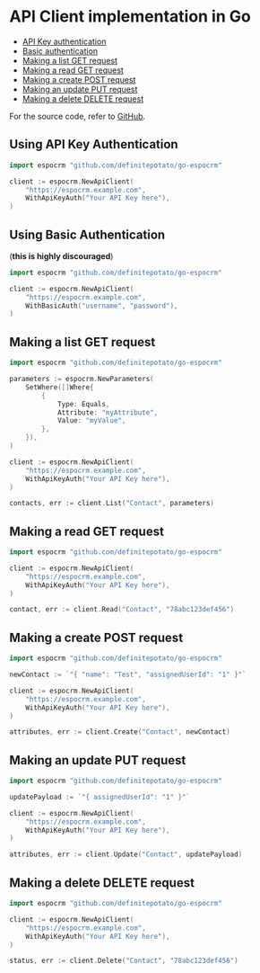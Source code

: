 # API Client implementation in Go

- [API Key authentication](#using-api-key-authentication)
- [Basic authentication](#using-basic-authentication)
- [Making a list GET request](#making-a-list-get-request)
- [Making a read GET request](#making-a-read-get-request)
- [Making a create POST request](#making-a-create-post-request)
- [Making an update PUT request](#making-an-update-put-request)
- [Making a delete DELETE request](#making-a-delete-delete-request)

For the source code, refer to [GitHub](https://github.com/definitepotato/go-espocrm).

## Using API Key Authentication

```go
import espocrm "github.com/definitepotato/go-espocrm"

client := espocrm.NewApiClient(
    "https://espocrm.example.com",
    WithApiKeyAuth("Your API Key here"),
)
```

## Using Basic Authentication

(**this is highly discouraged**)

```go
import espocrm "github.com/definitepotato/go-espocrm"

client := espocrm.NewApiClient(
    "https://espocrm.example.com",
    WithBasicAuth("username", "password"),
)
```

## Making a list GET request

```go
import espocrm "github.com/definitepotato/go-espocrm"

parameters := espocrm.NewParameters(
    SetWhere([]Where{
        {
            Type: Equals,
            Attribute: "myAttribute",
            Value: "myValue",
        },
    }),
)

client := espocrm.NewApiClient(
    "https://espocrm.example.com",
    WithApiKeyAuth("Your API Key here"),
)

contacts, err := client.List("Contact", parameters)
```

## Making a read GET request

```go
import espocrm "github.com/definitepotato/go-espocrm"

client := espocrm.NewApiClient(
    "https://espocrm.example.com",
    WithApiKeyAuth("Your API Key here"),
)

contact, err := client.Read("Contact", "78abc123def456")
```

## Making a create POST request

```go
import espocrm "github.com/definitepotato/go-espocrm"

newContact := `"{ "name": "Test", "assignedUserId": "1" }"`

client := espocrm.NewApiClient(
    "https://espocrm.example.com",
    WithApiKeyAuth("Your API Key here"),
)

attributes, err := client.Create("Contact", newContact)
```

## Making an update PUT request

```go
import espocrm "github.com/definitepotato/go-espocrm"

updatePayload := `"{ assignedUserId": "1" }"`

client := espocrm.NewApiClient(
    "https://espocrm.example.com",
    WithApiKeyAuth("Your API Key here"),
)

attributes, err := client.Update("Contact", updatePayload)
```

## Making a delete DELETE request

```go
import espocrm "github.com/definitepotato/go-espocrm"

client := espocrm.NewApiClient(
    "https://espocrm.example.com",
    WithApiKeyAuth("Your API Key here"),
)

status, err := client.Delete("Contact", "78abc123def456")
```
